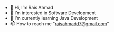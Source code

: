- 👋 Hi, I’m Rais Ahmad
- 👀 I’m interested in Software Development
- 🌱 I’m currently learning Java Development
- 📫 How to reach me "raisahmadd7@gmail.com"


